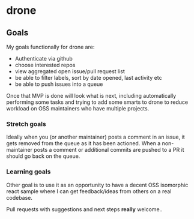 # drone

## Goals
My goals functionally for drone are:

 - Authenticate via github
 - choose interested repos
 - view aggregated open issue/pull request list
 - be able to filter labels, sort by date opened, last activity etc
 - be able to push issues into a queue

Once that MVP is done will look what is next, including automatically performing some tasks and trying to add some smarts to drone to reduce workload on OSS maintainers who have multiple projects.

### Stretch goals
Ideally when you (or another maintainer) posts a comment in an issue, it gets removed from the queue as it has been actioned. When a non-maintainer posts a comment or additional commits are pushed to a PR it should go back on the queue.

### Learning goals
Other goal is to use it as an opportunity to have a decent OSS isomorphic react sample where I can get feedback/ideas from others on a real codebase.

Pull requests with suggestions and next steps **really** welcome..
